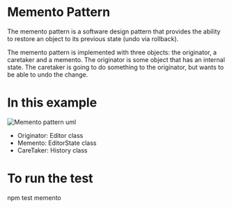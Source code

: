 # Memento Pattern

The memento pattern is a software design pattern that provides the ability to restore an object to its previous state (undo via rollback).

The memento pattern is implemented with three objects: the originator, a caretaker and a memento. The originator is some object that has an internal state. The caretaker is going to do something to the originator, but wants to be able to undo the change.

# In this example

![Memento pattern uml](https://upload.wikimedia.org/wikipedia/commons/3/38/W3sDesign_Memento_Design_Pattern_UML.jpg)

- Originator: Editor class
- Memento: EditorState class
- CareTaker: History class

# To run the test
npm test memento